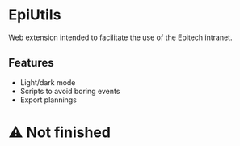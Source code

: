 
# EpiUtils

Web extension intended to facilitate the use of the Epitech intranet.

## Features

- Light/dark mode
- Scripts to avoid boring events
- Export plannings

# ⚠  Not finished
